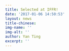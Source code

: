 ```yaml
---
title: Selected at IFFR!
date: '2017-01-06 14:50:53'
layout: news
title-chinese: 
img-name: ''
img-alt: ''
author: Yan Ting
excerpt: ''
---
```

